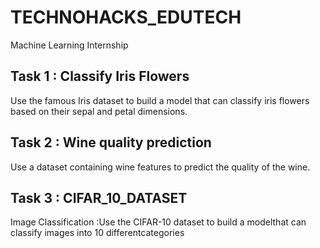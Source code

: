 # TECHNOHACKS_EDUTECH
Machine Learning Internship
## Task 1 : Classify Iris Flowers

Use the famous Iris dataset to build a model  that can classify iris flowers based on their sepal and petal dimensions.

## Task 2 : Wine quality prediction

Use a dataset containing wine features to predict the quality of the wine.

## Task 3 : CIFAR_10_DATASET
Image Classification :Use the CIFAR-10 dataset to build a modelthat can classify images into 10 differentcategories
